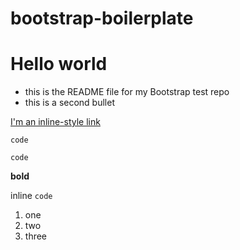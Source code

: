 # bootstrap-boilerplate
# Hello world

* this is the README file for my Bootstrap test repo
* this is a second bullet


[I'm an inline-style link](https://www.google.com)


    code

```
code
```

**bold**

inline `code`

1. one
2. two
3. three
